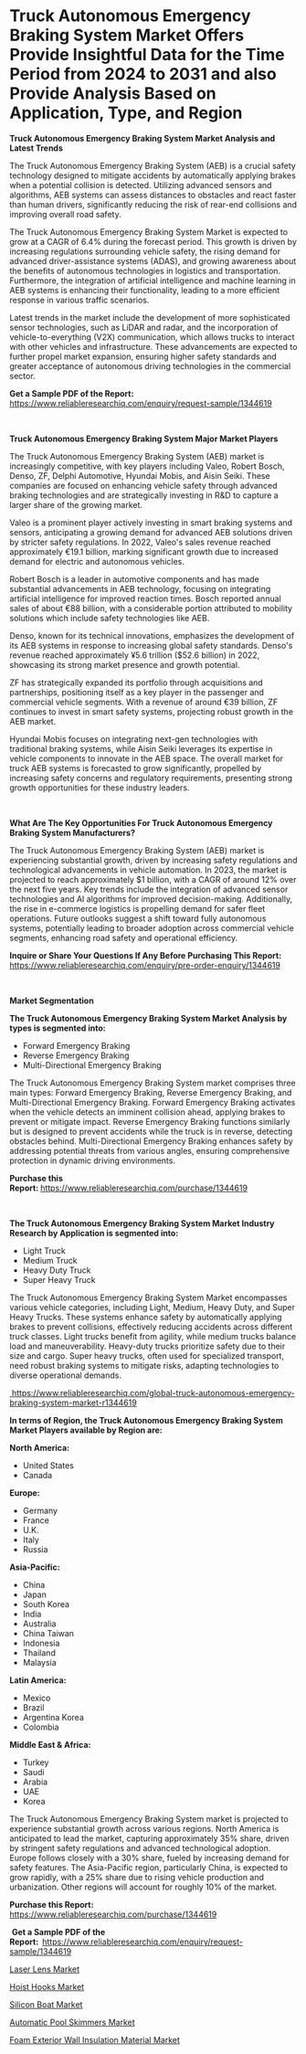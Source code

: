 <p><h1>Truck Autonomous Emergency Braking System Market Offers Provide Insightful Data for the Time Period from 2024 to 2031 and also Provide Analysis Based on Application, Type, and Region</h1></p><p><strong>Truck Autonomous Emergency Braking System Market Analysis and Latest Trends</strong></p>
<p><p>The Truck Autonomous Emergency Braking System (AEB) is a crucial safety technology designed to mitigate accidents by automatically applying brakes when a potential collision is detected. Utilizing advanced sensors and algorithms, AEB systems can assess distances to obstacles and react faster than human drivers, significantly reducing the risk of rear-end collisions and improving overall road safety.</p><p>The Truck Autonomous Emergency Braking System Market is expected to grow at a CAGR of 6.4% during the forecast period. This growth is driven by increasing regulations surrounding vehicle safety, the rising demand for advanced driver-assistance systems (ADAS), and growing awareness about the benefits of autonomous technologies in logistics and transportation. Furthermore, the integration of artificial intelligence and machine learning in AEB systems is enhancing their functionality, leading to a more efficient response in various traffic scenarios.</p><p>Latest trends in the market include the development of more sophisticated sensor technologies, such as LiDAR and radar, and the incorporation of vehicle-to-everything (V2X) communication, which allows trucks to interact with other vehicles and infrastructure. These advancements are expected to further propel market expansion, ensuring higher safety standards and greater acceptance of autonomous driving technologies in the commercial sector.</p></p>
<p><strong>Get a Sample PDF of the Report:&nbsp;</strong> <a href="https://www.reliableresearchiq.com/enquiry/request-sample/1344619?utm_campaign=1260&utm_medium=2&utm_source=Github&utm_content=ia&utm_term=30092024&utm_id=truck-autonomous-emergency-braking-system">https://www.reliableresearchiq.com/enquiry/request-sample/1344619</a></p>
<p>&nbsp;</p>
<p><strong>Truck Autonomous Emergency Braking System Major Market Players</strong></p>
<p><p>The Truck Autonomous Emergency Braking System (AEB) market is increasingly competitive, with key players including Valeo, Robert Bosch, Denso, ZF, Delphi Automotive, Hyundai Mobis, and Aisin Seiki. These companies are focused on enhancing vehicle safety through advanced braking technologies and are strategically investing in R&D to capture a larger share of the growing market.</p><p>Valeo is a prominent player actively investing in smart braking systems and sensors, anticipating a growing demand for advanced AEB solutions driven by stricter safety regulations. In 2022, Valeo's sales revenue reached approximately €19.1 billion, marking significant growth due to increased demand for electric and autonomous vehicles.</p><p>Robert Bosch is a leader in automotive components and has made substantial advancements in AEB technology, focusing on integrating artificial intelligence for improved reaction times. Bosch reported annual sales of about €88 billion, with a considerable portion attributed to mobility solutions which include safety technologies like AEB.</p><p>Denso, known for its technical innovations, emphasizes the development of its AEB systems in response to increasing global safety standards. Denso's revenue reached approximately ¥5.6 trillion ($52.6 billion) in 2022, showcasing its strong market presence and growth potential.</p><p>ZF has strategically expanded its portfolio through acquisitions and partnerships, positioning itself as a key player in the passenger and commercial vehicle segments. With a revenue of around €39 billion, ZF continues to invest in smart safety systems, projecting robust growth in the AEB market.</p><p>Hyundai Mobis focuses on integrating next-gen technologies with traditional braking systems, while Aisin Seiki leverages its expertise in vehicle components to innovate in the AEB space. The overall market for truck AEB systems is forecasted to grow significantly, propelled by increasing safety concerns and regulatory requirements, presenting strong growth opportunities for these industry leaders.</p></p>
<p>&nbsp;</p>
<p><strong>What Are The Key Opportunities For Truck Autonomous Emergency Braking System Manufacturers?</strong></p>
<p><p>The Truck Autonomous Emergency Braking System (AEB) market is experiencing substantial growth, driven by increasing safety regulations and technological advancements in vehicle automation. In 2023, the market is projected to reach approximately $1 billion, with a CAGR of around 12% over the next five years. Key trends include the integration of advanced sensor technologies and AI algorithms for improved decision-making. Additionally, the rise in e-commerce logistics is propelling demand for safer fleet operations. Future outlooks suggest a shift toward fully autonomous systems, potentially leading to broader adoption across commercial vehicle segments, enhancing road safety and operational efficiency.</p></p>
<p><strong>Inquire or Share Your Questions If Any Before Purchasing This Report:</strong> <a href="https://www.reliableresearchiq.com/enquiry/pre-order-enquiry/1344619?utm_campaign=1260&utm_medium=2&utm_source=Github&utm_content=ia&utm_term=30092024&utm_id=truck-autonomous-emergency-braking-system">https://www.reliableresearchiq.com/enquiry/pre-order-enquiry/1344619</a></p>
<p>&nbsp;</p>
<p><strong>Market Segmentation</strong></p>
<p><strong>The Truck Autonomous Emergency Braking System Market Analysis by types is segmented into:</strong></p>
<p><ul><li>Forward Emergency Braking</li><li>Reverse Emergency Braking</li><li>Multi-Directional Emergency Braking</li></ul></p>
<p><p>The Truck Autonomous Emergency Braking System market comprises three main types: Forward Emergency Braking, Reverse Emergency Braking, and Multi-Directional Emergency Braking. Forward Emergency Braking activates when the vehicle detects an imminent collision ahead, applying brakes to prevent or mitigate impact. Reverse Emergency Braking functions similarly but is designed to prevent accidents while the truck is in reverse, detecting obstacles behind. Multi-Directional Emergency Braking enhances safety by addressing potential threats from various angles, ensuring comprehensive protection in dynamic driving environments.</p></p>
<p><strong>Purchase this Report:&nbsp;</strong><a href="https://www.reliableresearchiq.com/purchase/1344619?utm_campaign=1260&utm_medium=2&utm_source=Github&utm_content=ia&utm_term=30092024&utm_id=truck-autonomous-emergency-braking-system">https://www.reliableresearchiq.com/purchase/1344619</a></p>
<p>&nbsp;</p>
<p><strong>The Truck Autonomous Emergency Braking System Market Industry Research by Application is segmented into:</strong></p>
<p><ul><li>Light Truck</li><li>Medium Truck</li><li>Heavy Duty Truck</li><li>Super Heavy Truck</li></ul></p>
<p><p>The Truck Autonomous Emergency Braking System Market encompasses various vehicle categories, including Light, Medium, Heavy Duty, and Super Heavy Trucks. These systems enhance safety by automatically applying brakes to prevent collisions, effectively reducing accidents across different truck classes. Light trucks benefit from agility, while medium trucks balance load and maneuverability. Heavy-duty trucks prioritize safety due to their size and cargo. Super heavy trucks, often used for specialized transport, need robust braking systems to mitigate risks, adapting technologies to diverse operational demands.</p></p>
<p><a href="https://www.reliableresearchiq.com/global-truck-autonomous-emergency-braking-system-market-r1344619?utm_campaign=1260&utm_medium=2&utm_source=Github&utm_content=ia&utm_term=30092024&utm_id=truck-autonomous-emergency-braking-system">&nbsp;https://www.reliableresearchiq.com/global-truck-autonomous-emergency-braking-system-market-r1344619</a></p>
<p><strong>In terms of Region, the Truck Autonomous Emergency Braking System Market Players available by Region are:</strong></p>
<p>
    <p> <strong> North America: </strong>
        <ul>
            <li>United States</li>
            <li>Canada</li>
        </ul>
        </p> 
    <p> <strong> Europe: </strong>
        <ul>
            <li>Germany</li>
            <li>France</li>
            <li>U.K.</li>
            <li>Italy</li>
            <li>Russia</li>
        </ul>
        </p> 
    <p> <strong> Asia-Pacific: </strong>
        <ul>
            <li>China</li>
            <li>Japan</li>
            <li>South Korea</li>
            <li>India</li>
            <li>Australia</li>
            <li>China Taiwan</li>
            <li>Indonesia</li>
            <li>Thailand</li>
            <li>Malaysia</li>
        </ul>
        </p> 
    <p> <strong> Latin America: </strong>
        <ul>
            <li>Mexico</li>
            <li>Brazil</li>
            <li>Argentina Korea</li>
            <li>Colombia</li>
        </ul>
        </p> 
    <p> <strong> Middle East & Africa: </strong>
        <ul>
            <li>Turkey</li>
            <li>Saudi</li>
            <li>Arabia</li>
            <li>UAE</li>
            <li>Korea</li>
        </ul>
    </p>
    </p>
<p><p>The Truck Autonomous Emergency Braking System market is projected to experience substantial growth across various regions. North America is anticipated to lead the market, capturing approximately 35% share, driven by stringent safety regulations and advanced technological adoption. Europe follows closely with a 30% share, fueled by increasing demand for safety features. The Asia-Pacific region, particularly China, is expected to grow rapidly, with a 25% share due to rising vehicle production and urbanization. Other regions will account for roughly 10% of the market.</p></p>
<p><strong>Purchase this Report: </strong><a href="https://www.reliableresearchiq.com/purchase/1344619?utm_campaign=1260&utm_medium=2&utm_source=Github&utm_content=ia&utm_term=30092024&utm_id=truck-autonomous-emergency-braking-system">https://www.reliableresearchiq.com/purchase/1344619</a></p>
<p>&nbsp;<strong>Get a Sample PDF of the Report:&nbsp;&nbsp;</strong><a href="https://www.reliableresearchiq.com/enquiry/request-sample/1344619?utm_campaign=1260&utm_medium=2&utm_source=Github&utm_content=ia&utm_term=30092024&utm_id=truck-autonomous-emergency-braking-system">https://www.reliableresearchiq.com/enquiry/request-sample/1344619</a></p>
<p><strong></strong></p>
<p><p><a href="https://issuu.com/reportprime-2/docs/laser-lens-market-size-2030.pptx_b546dfa6f051f7?utm_campaign=1260&utm_medium=2&utm_source=Github&utm_content=ia&utm_term=30092024&utm_id=truck-autonomous-emergency-braking-system">Laser Lens Market</a></p><p><a href="https://www.linkedin.com/pulse/global-hoist-hooks-industry-types-applications-market-players-akbhe?utm_campaign=1260&utm_medium=2&utm_source=Github&utm_content=ia&utm_term=30092024&utm_id=truck-autonomous-emergency-braking-system">Hoist Hooks Market</a></p><p><a href="https://issuu.com/reportprime-2/docs/silicon-boat-market-size-2030.pptx_adcc22cad47e67?utm_campaign=1260&utm_medium=2&utm_source=Github&utm_content=ia&utm_term=30092024&utm_id=truck-autonomous-emergency-braking-system">Silicon Boat Market</a></p><p><a href="https://www.linkedin.com/pulse/automatic-pool-skimmers-market-size-growing-cagr-135-report-xvaxe?utm_campaign=1260&utm_medium=2&utm_source=Github&utm_content=ia&utm_term=30092024&utm_id=truck-autonomous-emergency-braking-system">Automatic Pool Skimmers Market</a></p><p><a href="https://github.com/ArmelaOsmani586/Market-Research-Report-List-1/blob/main/foam-exterior-wall-insulation-material-market.md?utm_campaign=1260&utm_medium=2&utm_source=Github&utm_content=ia&utm_term=30092024&utm_id=truck-autonomous-emergency-braking-system">Foam Exterior Wall Insulation Material Market</a></p></p>